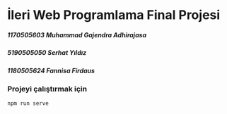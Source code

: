 # İleri Web Programlama Final Projesi


##### 1170505603 Muhammad Gajendra Adhirajasa
##### 5190505050 Serhat Yıldız
##### 1180505624 Fannisa Firdaus

### Projeyi çalıştırmak için
```
npm run serve
```
